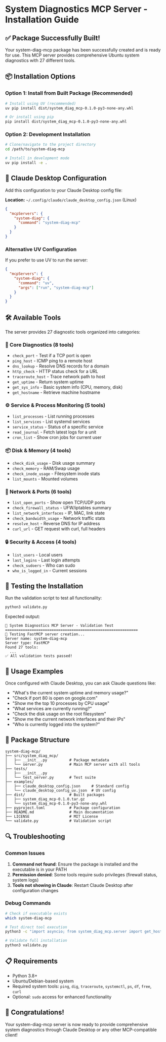# System Diagnostics MCP Server - Installation Guide

## ✅ Package Successfully Built!

Your system-diag-mcp package has been successfully created and is ready for use. This MCP server provides comprehensive Ubuntu system diagnostics with 27 different tools.

## 📦 Installation Options

### Option 1: Install from Built Package (Recommended)

```bash
# Install using UV (recommended)
uv pip install dist/system_diag_mcp-0.1.0-py3-none-any.whl

# Or install using pip
pip install dist/system_diag_mcp-0.1.0-py3-none-any.whl
```

### Option 2: Development Installation

```bash
# Clone/navigate to the project directory
cd /path/to/system-diag-mcp

# Install in development mode
uv pip install -e .
```

## 🔧 Claude Desktop Configuration

Add this configuration to your Claude Desktop config file:

**Location:** `~/.config/claude/claude_desktop_config.json` (Linux)

```json
{
  "mcpServers": {
    "system-diag": {
      "command": "system-diag-mcp"
    }
  }
}
```

### Alternative UV Configuration

If you prefer to use UV to run the server:

```json
{
  "mcpServers": {
    "system-diag": {
      "command": "uv",
      "args": ["run", "system-diag-mcp"]
    }
  }
}
```

## 🛠️ Available Tools

The server provides 27 diagnostic tools organized into categories:

### 🧠 Core Diagnostics (8 tools)
- `check_port` - Test if a TCP port is open
- `ping_host` - ICMP ping to a remote host
- `dns_lookup` - Resolve DNS records for a domain
- `http_check` - HTTP status check for a URL
- `traceroute_host` - Trace network path to host
- `get_uptime` - Return system uptime
- `get_sys_info` - Basic system info (CPU, memory, disk)
- `get_hostname` - Retrieve machine hostname

### ⚙️ Service & Process Monitoring (5 tools)
- `list_processes` - List running processes
- `list_services` - List systemd services
- `service_status` - Status of a specific service
- `read_journal` - Fetch latest logs for a unit
- `cron_list` - Show cron jobs for current user

### 📦 Disk & Memory (4 tools)
- `check_disk_usage` - Disk usage summary
- `check_memory` - RAM/Swap usage
- `check_inode_usage` - Filesystem inode stats
- `list_mounts` - Mounted volumes

### 🔌 Network & Ports (6 tools)
- `list_open_ports` - Show open TCP/UDP ports
- `check_firewall_status` - UFW/iptables summary
- `list_network_interfaces` - IP, MAC, link state
- `check_bandwidth_usage` - Network traffic stats
- `resolve_host` - Reverse DNS for IP address
- `curl_url` - GET request with curl, full headers

### 🔒 Security & Access (4 tools)
- `list_users` - Local users
- `last_logins` - Last login attempts
- `check_sudoers` - Who can sudo
- `who_is_logged_in` - Current sessions

## 🧪 Testing the Installation

Run the validation script to test all functionality:

```bash
python3 validate.py
```

Expected output:
```
🚀 System Diagnostics MCP Server - Validation Test
============================================================
🔧 Testing FastMCP server creation...
Server name: system-diag-mcp
Server type: FastMCP
Found 27 tools:
  ...
✅ All validation tests passed!
```

## 🚀 Usage Examples

Once configured with Claude Desktop, you can ask Claude questions like:

- "What's the current system uptime and memory usage?"
- "Check if port 80 is open on google.com"
- "Show me the top 10 processes by CPU usage"
- "What services are currently running?"
- "Check the disk usage on the root filesystem"
- "Show me the current network interfaces and their IPs"
- "Who is currently logged into the system?"

## 📁 Package Structure

```
system-diag-mcp/
├── src/system_diag_mcp/
│   ├── __init__.py          # Package metadata
│   └── server.py            # Main MCP server with all tools
├── tests/
│   ├── __init__.py
│   └── test_server.py       # Test suite
├── examples/
│   ├── claude_desktop_config.json     # Standard config
│   └── claude_desktop_config_uv.json  # UV config
├── dist/                    # Built packages
│   ├── system_diag_mcp-0.1.0.tar.gz
│   └── system_diag_mcp-0.1.0-py3-none-any.whl
├── pyproject.toml           # Package configuration
├── README.md                # Main documentation
├── LICENSE                  # MIT License
└── validate.py              # Validation script
```

## 🔍 Troubleshooting

### Common Issues

1. **Command not found**: Ensure the package is installed and the executable is in your PATH
2. **Permission denied**: Some tools require sudo privileges (firewall status, system logs)
3. **Tools not showing in Claude**: Restart Claude Desktop after configuration changes

### Debug Commands

```bash
# Check if executable exists
which system-diag-mcp

# Test direct tool execution
python3 -c "import asyncio; from system_diag_mcp.server import get_hostname; print(asyncio.run(get_hostname()))"

# Validate full installation
python3 validate.py
```

## 📋 Requirements

- Python 3.8+
- Ubuntu/Debian-based system
- Required system tools: `ping`, `dig`, `traceroute`, `systemctl`, `ps`, `df`, `free`, `curl`
- Optional: `sudo` access for enhanced functionality

## 🎉 Congratulations!

Your system-diag-mcp server is now ready to provide comprehensive system diagnostics through Claude Desktop or any other MCP-compatible client!
